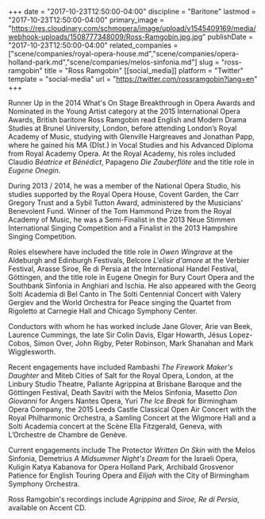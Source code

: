 +++
date = "2017-10-23T12:50:00-04:00"
discipline = "Baritone"
lastmod = "2017-10-23T12:50:00-04:00"
primary_image = "https://res.cloudinary.com/schmopera/image/upload/v1545409169/media/webhook-uploads/1508777348009/Ross-Ramgobin.jpg.jpg"
publishDate = "2017-10-23T12:50:00-04:00"
related_companies = ["scene/companies/royal-opera-house.md","scene/companies/opera-holland-park.md","scene/companies/melos-sinfonia.md"]
slug = "ross-ramgobin"
title = "Ross Ramgobin"
[[social_media]]
platform = "Twitter"
template = "social-media"
url = "https://twitter.com/rossramgobin?lang=en"
+++

Runner Up in the 2014 What's On Stage Breakthrough in Opera Awards and Nominated in the Young Artist category at the 2015 International Opera Awards, British baritone Ross Ramgobin read English and Modern Drama Studies at Brunel University, London, before attending London’s Royal Academy of Music, studying with Glenville Hargreaves and Jonathan Papp, where he gained his MA (DIst.) in Vocal Studies and his Advanced Diploma from Royal Academy Opera. At the Royal Academy, his roles included Claudio *Béatrice et Bénédict*, Papageno *Die Zauberflöte* and the title role in *Eugene Onegin*.

During 2013 / 2014, he was a member of the National Opera Studio, his studies supported by the Royal Opera House, Covent Garden, the Carr Gregory Trust and a Sybil Tutton Award, administered by the Musicians' Benevolent Fund. Winner of the Tom Hammond Prize from the Royal Academy of Music, he was a Semi-Finalist in the 2013 Neue Stimmen International Singing Competition and a Finalist in the 2013 Hampshire Singing Competition.

Roles elsewhere have included the title role in *Owen Wingrave* at the Aldeburgh and Edinburgh Festivals, Belcore *L'elisir d'amore* at the Verbier Festival, Arasse Siroe, Re di Persia at the International Handel Festival, Göttingen, and the title role in Eugene Onegin for Bury Court Opera and the Southbank Sinfonia in Anghiari and Ischia. He also appeared with the Georg Solti Academia di Bel Canto in The Solti Centennial Concert with Valery Gergiev and the World Orchestra for Peace singing the Quartet from Rigoletto at Carnegie Hall and Chicago Symphony Center.

Conductors with whom he has worked include Jane Glover, Arie van Beek, Laurence Cummings, the late Sir Colin Davis, Elgar Howarth, Jésus Lopez-Cobos, Simon Over, John Rigby, Peter Robinson, Mark Shanahan and Mark Wigglesworth.

Recent engagements have included Rambashi *The Firework Maker's Daughter* and Miteb Cities of Salt for the Royal Opera, London, at the Linbury Studio Theatre, Pallante Agrippina at Brisbane Baroque and the Göttingen Festival, Death Savitri with the Melos Sinfonia, Masetto *Don Giovanni* for Angers Nantes Opera, Yuri *The Ice Break* for Birmingham Opera Company, the 2015 Leeds Castle Classical Open Air Concert with the Royal Philharmonic Orchestra, a Samling Concert at the Wigmore Hall and a Solti Academia concert at the Scène Ella Fitzgerald, Geneva, with L’Orchestre de Chambre de Genève.

Current engagements include The Protector *Written On Skin* with the Melos Sinfonia, Demetrius *A Midsummer Night's Dream* for the Israeli Opera, Kuligin Katya Kabanova for Opera Holland Park, Archibald Grosvenor Patience for English Touring Opera and *Elijah* with the City of Birmingham Symphony Orchestra.

Ross Ramgobin's recordings include *Agrippina* and *Siroe, Re di Persia*, available on Accent CD.
